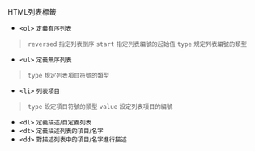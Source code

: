 HTML列表標籤
- `<ol>` <small>定義有序列表</small>

>`reversed` <small>指定列表倒序</small>
>`start` <small>指定列表編號的起始值</small>
>`type` <small>規定列表編號的類型</small>
- `<ul>` <small>定義無序列表</small>

>`type` <small>規定列表項目符號的類型</small>
- `<li>` <small>列表項目</small>

>`type` <small>設定項目符號的類型</small>
>`value` <small>設定列表項目的編號</small>
- `<dl>` <small>定義描述/自定義列表</small>
- `<dt>` <small>定義描述列表的項目/名字</small>
- `<dd>` <small>對描述列表中的項目/名字進行描述</small>